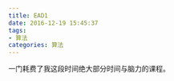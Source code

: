 ```yaml
---
title: EAD1
date: 2016-12-19 15:45:37
tags: 
- 算法
categories: 算法
---
```

一门耗费了我这段时间绝大部分时间与脑力的课程。
<!--more-->